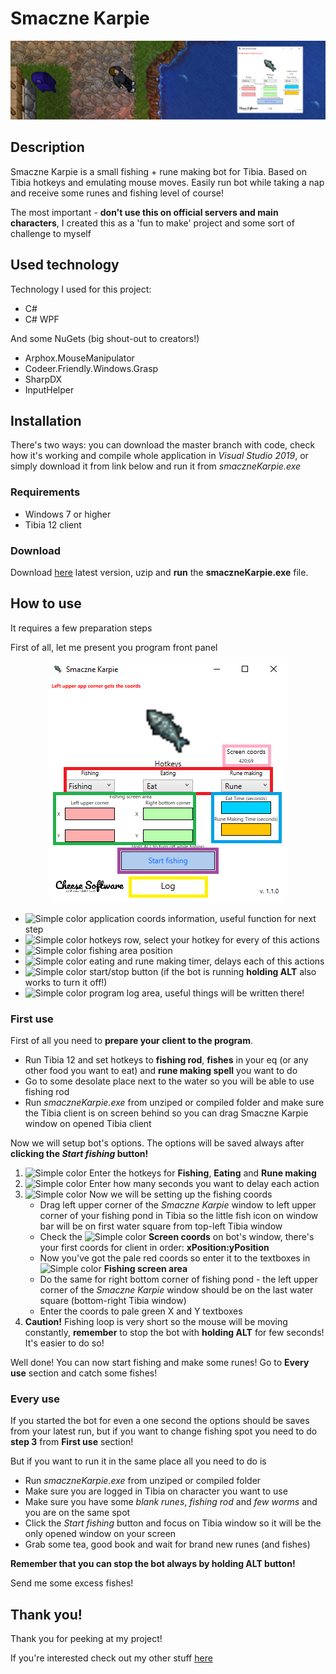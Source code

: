 # Smaczne Karpie
![It's a front pic!](https://github.com/alehee/SmaczneKarpie/blob/master/github_resources/github_front.png?raw=true)

## Description
Smaczne Karpie is a small fishing + rune making bot for Tibia. Based on Tibia hotkeys and emulating mouse moves. Easily run bot while taking a nap and receive some runes and fishing level of course!

The most important - **don't use this on official servers and main characters**, I created this as a 'fun to make' project and some sort of challenge to myself

## Used technology
Technology I used for this project:
* C#
* C# WPF

And some NuGets (big shout-out to creators!)
* Arphox.MouseManipulator
* Codeer.Friendly.Windows.Grasp
* SharpDX
* InputHelper

## Installation
There's two ways: you can download the master branch with code, check how it's working and compile whole application in *Visual Studio 2019*, or simply download it from link below and run it from *smaczneKarpie.exe*

  ### Requirements
  * Windows 7 or higher
  * Tibia 12 client
  
  ### Download
  Download [here](https://drive.google.com/file/d/1n9e2EJZbb8pOiHzRJZZvbsOgL2oPjpkU/view?usp=sharing) latest version, uzip and **run** the **smaczneKarpie.exe** file.
  
## How to use
It requires a few preparation steps

First of all, let me present you program front panel
<p align="center">
  <img src="https://github.com/alehee/SmaczneKarpie/blob/master/github_resources/github_panel.png">
</p>

* ![Simple color](https://dummyimage.com/10x10/d3a9de/d3a9de) application coords information, useful function for next step
* ![Simple color](https://dummyimage.com/10x10/ff0000/ff0000) hotkeys row, select your hotkey for every of this actions
* ![Simple color](https://dummyimage.com/10x10/00ff00/00ff00) fishing area position
* ![Simple color](https://dummyimage.com/10x10/1c7eff/1c7eff) eating and rune making timer, delays each of this actions
* ![Simple color](https://dummyimage.com/10x10/5f1d9c/5f1d9c) start/stop button (if the bot is running **holding ALT** also works to turn it off!)
* ![Simple color](https://dummyimage.com/10x10/fff700/fff700) program log area, useful things will be written there!

### First use
First of all you need to **prepare your client to the program**.
* Run Tibia 12 and set hotkeys to **fishing rod**, **fishes** in your eq (or any other food you want to eat) and **rune making spell** you want to do
* Go to some desolate place next to the water so you will be able to use fishing rod
* Run *smaczneKarpie.exe* from unziped or compiled folder and make sure the Tibia client is on screen behind so you can drag Smaczne Karpie window on opened Tibia client

Now we will setup bot's options. The options will be saved always after **clicking the *Start fishing* button!**
1. ![Simple color](https://dummyimage.com/10x10/ff0000/ff0000) Enter the hotkeys for **Fishing**, **Eating** and **Rune making**
2. ![Simple color](https://dummyimage.com/10x10/1c7eff/1c7eff) Enter how many seconds you want to delay each action
3. ![Simple color](https://dummyimage.com/10x10/00ff00/00ff00) Now we will be setting up the fishing coords
     - Drag left upper corner of the *Smaczne Karpie* window to left upper corner of your fishing pond in Tibia so the little fish icon on window bar will be on first water square from top-left Tibia window
     - Check the ![Simple color](https://dummyimage.com/10x10/d3a9de/d3a9de) **Screen coords** on bot's window, there's your first coords for client in order: **xPosition:yPosition**
     - Now you've got the pale red coords so enter it to the textboxes in ![Simple color](https://dummyimage.com/10x10/00ff00/00ff00) **Fishing screen area**
     - Do the same for right bottom corner of fishing pond - the left upper corner of the *Smaczne Karpie* window should be on the last water square (bottom-right Tibia window)
     - Enter the coords to pale green X and Y textboxes
4. **Caution!** Fishing loop is very short so the mouse will be moving constantly, **remember** to stop the bot with **holding ALT** for few seconds! It's easier to do so!

Well done! You can now start fishing and make some runes! Go to **Every use** section and catch some fishes!

### Every use
If you started the bot for even a one second the options should be saves from your latest run, but if you want to change fishing spot you need to do **step 3** from **First use** section!

But if you want to run it in the same place all you need to do is
* Run *smaczneKarpie.exe* from unziped or compiled folder
* Make sure you are logged in Tibia on character you want to use
* Make sure you have some *blank runes*, *fishing rod* and *few worms* and you are on the same spot
* Click the *Start fishing* button and focus on Tibia window so it will be the only opened window on your screen
* Grab some tea, good book and wait for brand new runes (and fishes)

**Remember that you can stop the bot always by holding ALT button!**
  
Send me some excess fishes!

## Thank you!
Thank you for peeking at my project!

If you're interested check out my other stuff [here](https://github.com/alehee)

